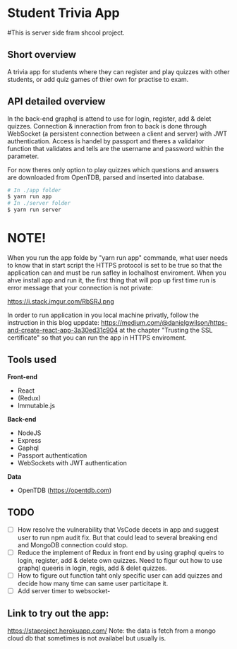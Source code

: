 # Student Trivia App
#This is server side fram shcool project.

## Short overview

A trivia app for students where they can register and play quizzes with other students, or add quiz games of thier own for practise to exam.

## API detailed overview
In the back-end graphql is attend to use for login, register, add & delet quizzes. Connection & inneraction from fron to back is done through WebSocket (a persistent connection between a client and server) with JWT authentication. Access is handel by passport and theres a validaitor function that validates and tells are the username and password within the parameter.

For now theres only option to play quizzes which questions and answers are downloaded from OpenTDB, parsed and inserted into database.

```sh
# In ./app folder
$ yarn run app
# In ./server folder
$ yarn run server

```
# NOTE!
When you run the app folde by "yarn run app" commande, what user needs to know that in start script the HTTPS protocol is set to be true so that the application can and must be run safley in lochalhost enviroment. When you ahve install app and run it, the first thing that will pop up first time run is error message that your connection is not private:

https://i.stack.imgur.com/RbSRJ.png

In order to run application in you local machine privatly, follow the instruction in this blog uppdate: https://medium.com/@danielgwilson/https-and-create-react-app-3a30ed31c904 at the chapter "Trusting the SSL certificate" so that you can run the app in HTTPS enviroment.



## Tools used

**Front-end**

-   React
-   (Redux)
-   Immutable.js

**Back-end**

-   NodeJS
-   Express
-   Gaphql
-   Passport authentication
-   WebSockets with JWT authentication

**Data**

-   OpenTDB (https://opentdb.com)

## TODO

-   [ ] How resolve the vulnerability that VsCode decets in app and suggest user to run npm audit fix.
        But that could lead to several breaking end and MongoDB connection could stop.
-   [ ] Reduce the implement of Redux in front end by using graphql queirs to login, register,
        add & delete own quizzes. Need to figur out how to use graphql queeris in login, regis, add & delet quizzes.
-   [ ] How to figure out function taht only specific user can add quizzes and decide how many time can same user particitape it. 
-   [ ] Add server timer to websocket-

## Link to try out the app: 
https://staproject.herokuapp.com/
Note: the data is fetch from a mongo cloud db that sometimes is not availabel but usually is. 
